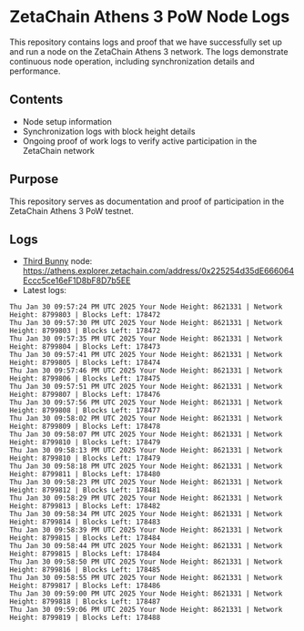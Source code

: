 # ZetaChain Athens 3 PoW Node Logs
This repository contains logs and proof that we have successfully set up and run a node on the ZetaChain Athens 3 network. The logs demonstrate continuous node operation, including synchronization details and performance.

## Contents
- Node setup information
- Synchronization logs with block height details
- Ongoing proof of work logs to verify active participation in the ZetaChain network

## Purpose
This repository serves as documentation and proof of participation in the ZetaChain Athens 3 PoW testnet.

## Logs

- [Third Bunny](https://thirdbunny.xyz/) node: https://athens.explorer.zetachain.com/address/0x225254d35dE666064Eccc5ce16eF1D8bF8D7b5EE
- Latest logs:
```
Thu Jan 30 09:57:24 PM UTC 2025 Your Node Height: 8621331 | Network Height: 8799803 | Blocks Left: 178472
Thu Jan 30 09:57:30 PM UTC 2025 Your Node Height: 8621331 | Network Height: 8799803 | Blocks Left: 178472
Thu Jan 30 09:57:35 PM UTC 2025 Your Node Height: 8621331 | Network Height: 8799804 | Blocks Left: 178473
Thu Jan 30 09:57:41 PM UTC 2025 Your Node Height: 8621331 | Network Height: 8799805 | Blocks Left: 178474
Thu Jan 30 09:57:46 PM UTC 2025 Your Node Height: 8621331 | Network Height: 8799806 | Blocks Left: 178475
Thu Jan 30 09:57:51 PM UTC 2025 Your Node Height: 8621331 | Network Height: 8799807 | Blocks Left: 178476
Thu Jan 30 09:57:56 PM UTC 2025 Your Node Height: 8621331 | Network Height: 8799808 | Blocks Left: 178477
Thu Jan 30 09:58:02 PM UTC 2025 Your Node Height: 8621331 | Network Height: 8799809 | Blocks Left: 178478
Thu Jan 30 09:58:07 PM UTC 2025 Your Node Height: 8621331 | Network Height: 8799810 | Blocks Left: 178479
Thu Jan 30 09:58:13 PM UTC 2025 Your Node Height: 8621331 | Network Height: 8799810 | Blocks Left: 178479
Thu Jan 30 09:58:18 PM UTC 2025 Your Node Height: 8621331 | Network Height: 8799811 | Blocks Left: 178480
Thu Jan 30 09:58:23 PM UTC 2025 Your Node Height: 8621331 | Network Height: 8799812 | Blocks Left: 178481
Thu Jan 30 09:58:29 PM UTC 2025 Your Node Height: 8621331 | Network Height: 8799813 | Blocks Left: 178482
Thu Jan 30 09:58:34 PM UTC 2025 Your Node Height: 8621331 | Network Height: 8799814 | Blocks Left: 178483
Thu Jan 30 09:58:39 PM UTC 2025 Your Node Height: 8621331 | Network Height: 8799815 | Blocks Left: 178484
Thu Jan 30 09:58:44 PM UTC 2025 Your Node Height: 8621331 | Network Height: 8799815 | Blocks Left: 178484
Thu Jan 30 09:58:50 PM UTC 2025 Your Node Height: 8621331 | Network Height: 8799816 | Blocks Left: 178485
Thu Jan 30 09:58:55 PM UTC 2025 Your Node Height: 8621331 | Network Height: 8799817 | Blocks Left: 178486
Thu Jan 30 09:59:00 PM UTC 2025 Your Node Height: 8621331 | Network Height: 8799818 | Blocks Left: 178487
Thu Jan 30 09:59:06 PM UTC 2025 Your Node Height: 8621331 | Network Height: 8799819 | Blocks Left: 178488
```
